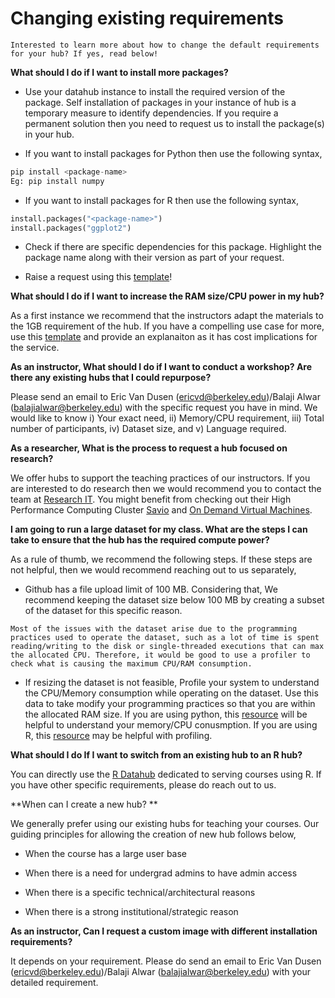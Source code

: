 # Changing existing requirements

```{note}
Interested to learn more about how to change the default requirements for your hub? If yes, read below!

```

**What should I do if I want to install more packages?**

- Use your datahub instance to install the required version of the package. Self installation of packages in your instance of hub is a temporary measure to identify dependencies. If you require a permanent solution then you need to request us to install the package(s) in your hub. 

- If you want to install packages for Python then use the following syntax,

```python
pip install <package-name>
Eg: pip install numpy
```

- If you want to install packages for R then  use the following syntax,

```python
install.packages("<package-name>")
install.packages("ggplot2")
```
- Check if there are specific dependencies for this package. Highlight the  package name along with their version as part of your request. 

- Raise a request using this [template](https://github.com/berkeley-dsep-infra/datahub/issues/new?assignees=&labels=support&template=datahub-package-addition---change-request.md&title=Request+python+package+X+for+class+Y)!

**What should I do if I want to increase the RAM size/CPU power in my hub?**

As a first instance we recommend that the instructors adapt the materials to the 1GB requirement of the hub. If you have a compelling use case for more, use this [template](https://github.com/berkeley-dsep-infra/datahub/issues/new?assignees=&labels=support&template=higher-resources.md&title=Request+more+RAM+for+class+X) and provide an explanaiton as it has cost implications for the service.

**As an instructor, What should I do if I want to conduct a workshop? Are there any existing hubs that I could repurpose?**

Please send an email to Eric Van Dusen (ericvd@berkeley.edu)/Balaji Alwar (balajialwar@berkeley.edu) with the specific request you have in mind. We would like to know i) Your exact need, ii) Memory/CPU requirement, iii) Total number of participants, iv) Dataset size, and v) Language required.

**As a researcher, What is the process to request a hub focused on research?**

We offer hubs to support the teaching practices of our instructors. If you are interested to do research then we would recommend you to contact the team at [Research IT](https://research-it.berkeley.edu/). You might benefit from checking out their High Performance Computing Cluster [Savio](https://research-it.berkeley.edu/services-projects/high-performance-computing-savio) and [On Demand Virtual Machines](https://research-it.berkeley.edu/services-projects/aeod-virtual-machines). 

**I am going to run a large dataset for my class. What are the steps I can take to ensure that the hub has the required compute power?**

As a rule of thumb, we recommend the following steps. If these steps are not helpful, then we would recommend reaching out to us separately,

- Github has a file upload limit of 100 MB. Considering that, We recommend keeping the dataset size below 100 MB by creating a subset of the dataset for this specific reason. 
 
 ```{tip} text
Most of the issues with the dataset arise due to the programming practices used to operate the dataset, such as a lot of time is spent reading/writing to the disk or single-threaded executions that can max the allocated CPU. Therefore, it would be good to use a profiler to check what is causing the maximum CPU/RAM consumption.
```
 
- If resizing the dataset is not feasible, Profile your system to understand the CPU/Memory consumption while operating on the dataset. Use this data to take modify your programming practices so that you are within the allocated RAM size. If you are using python, this [resource](https://docs.python.org/3/library/debug.html) will be helpful to understand your memory/CPU conusmption. If you are using R, this [resource](https://support.rstudio.com/hc/en-us/articles/218221837-Profiling-R-code-with-the-RStudio-IDE) may be helpful with profiling.



**What should I do If I want to switch from an existing hub to an R hub?**

You can directly use the [R Datahub](http://r.datahub.berkeley.edu/) dedicated to serving courses using R. If you have other specific requirements, please do reach out to us.

**When can I create a new hub? **

We generally prefer using our existing hubs for teaching your courses. Our guiding principles for allowing the creation of new hub follows below,

- When the course has a large user base

- When there is a need for undergrad admins to have admin access

- When there is a specific technical/architectural reasons

- When there is a strong institutional/strategic reason

**As an instructor, Can I request a custom image with different installation requirements?**

It depends on your requirement. Please do send an email to Eric Van Dusen (ericvd@berkeley.edu)/Balaji Alwar (balajialwar@berkeley.edu) with your detailed requirement.